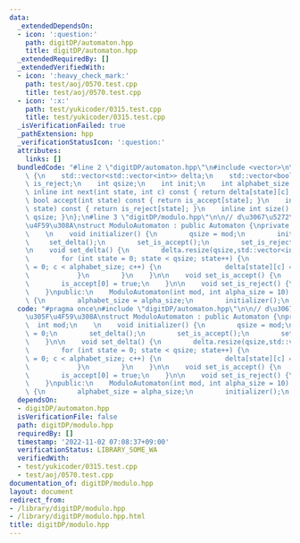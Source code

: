 ```yaml
---
data:
  _extendedDependsOn:
  - icon: ':question:'
    path: digitDP/automaton.hpp
    title: digitDP/automaton.hpp
  _extendedRequiredBy: []
  _extendedVerifiedWith:
  - icon: ':heavy_check_mark:'
    path: test/aoj/0570.test.cpp
    title: test/aoj/0570.test.cpp
  - icon: ':x:'
    path: test/yukicoder/0315.test.cpp
    title: test/yukicoder/0315.test.cpp
  _isVerificationFailed: true
  _pathExtension: hpp
  _verificationStatusIcon: ':question:'
  attributes:
    links: []
  bundledCode: "#line 2 \"digitDP/automaton.hpp\"\n#include <vector>\n\nstruct Automaton\
    \ {\n    std::vector<std::vector<int>> delta;\n    std::vector<bool> is_accept,\
    \ is_reject;\n    int qsize;\n    int init;\n    int alphabet_size = 10;\n   \
    \ inline int next(int state, int c) const { return delta[state][c]; }\n    inline\
    \ bool accept(int state) const { return is_accept[state]; }\n    inline bool reject(int\
    \ state) const { return is_reject[state]; }\n    inline int size() const {return\
    \ qsize; }\n};\n#line 3 \"digitDP/modulo.hpp\"\n\n// d\u3067\u5272\u3063\u305F\
    \u4F59\u308A\nstruct ModuloAutomaton : public Automaton {\nprivate:\n    int mod;\n\
    \    \n    void initializer() {\n        qsize = mod;\n        init = 0;\n   \
    \     set_delta();\n        set_is_accept();\n        set_is_reject();\n    }\n\
    \n    void set_delta() {\n        delta.resize(qsize,std::vector<int>(alphabet_size));\n\
    \        for (int state = 0; state < qsize; state++) {\n            for (int c\
    \ = 0; c < alphabet_size; c++) {\n                delta[state][c] = (state*10+c)%mod;\n\
    \            }\n        }\n    }\n\n    void set_is_accept() {\n        is_accept.resize(qsize,false);\n\
    \        is_accept[0] = true;\n    }\n\n    void set_is_reject() {\n        is_reject.resize(qsize,false);\n\
    \    }\npublic:\n    ModuloAutomaton(int mod, int alpha_size = 10) : mod(mod)\
    \ {\n        alphabet_size = alpha_size;\n        initializer();\n    }\n};\n"
  code: "#pragma once\n#include \"digitDP/automaton.hpp\"\n\n// d\u3067\u5272\u3063\
    \u305F\u4F59\u308A\nstruct ModuloAutomaton : public Automaton {\nprivate:\n  \
    \  int mod;\n    \n    void initializer() {\n        qsize = mod;\n        init\
    \ = 0;\n        set_delta();\n        set_is_accept();\n        set_is_reject();\n\
    \    }\n\n    void set_delta() {\n        delta.resize(qsize,std::vector<int>(alphabet_size));\n\
    \        for (int state = 0; state < qsize; state++) {\n            for (int c\
    \ = 0; c < alphabet_size; c++) {\n                delta[state][c] = (state*10+c)%mod;\n\
    \            }\n        }\n    }\n\n    void set_is_accept() {\n        is_accept.resize(qsize,false);\n\
    \        is_accept[0] = true;\n    }\n\n    void set_is_reject() {\n        is_reject.resize(qsize,false);\n\
    \    }\npublic:\n    ModuloAutomaton(int mod, int alpha_size = 10) : mod(mod)\
    \ {\n        alphabet_size = alpha_size;\n        initializer();\n    }\n};"
  dependsOn:
  - digitDP/automaton.hpp
  isVerificationFile: false
  path: digitDP/modulo.hpp
  requiredBy: []
  timestamp: '2022-11-02 07:08:37+09:00'
  verificationStatus: LIBRARY_SOME_WA
  verifiedWith:
  - test/yukicoder/0315.test.cpp
  - test/aoj/0570.test.cpp
documentation_of: digitDP/modulo.hpp
layout: document
redirect_from:
- /library/digitDP/modulo.hpp
- /library/digitDP/modulo.hpp.html
title: digitDP/modulo.hpp
---
```

